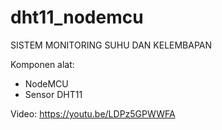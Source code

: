 # dht11_nodemcu
SISTEM MONITORING SUHU DAN KELEMBAPAN

Komponen alat:
- NodeMCU
- Sensor DHT11

Video: https://youtu.be/LDPz5GPWWFA

